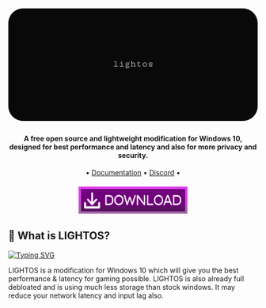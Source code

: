 <h1 align="center">
  <a href="http://atlasos.net"><img src="https://raw.githubusercontent.com/DekuCS/LIGHT-OS/main/LIGHTOS/img/banner.png?token=GHSAT0AAAAAACJZIJRLP2AJRWSGMH6RUWIGZKEFETQ" alt="LIGHTOS" width="900" style="border-radius: 30px"></a>
</h1>

<h4 align="center">A free open source and lightweight modification for Windows 10, designed for best performance and latency and also for more privacy and security.</h4>

<p align="center">
  •
  <a href="https://github.com/DekuCS/LIGHT-OS/tree/main/docs">Documentation</a>
  •
  <a href="https://discord.gg/WXVGWEkrE9" target="_blank">Discord</a>
  •
</p>


<h5 align="center">
  <a href="https://github.com/DekuCS/LIGHT-OS"><img src="https://raw.githubusercontent.com/DekuCS/LIGHT-OS/main/LIGHTOS/img/DOWNLOAD.png?token=GHSAT0AAAAAACJZIJRLXFBCZ4VWOFS7JTS6ZKEF3FA" width=220px height=55px></a>
</h5>


## 👀 **What is LIGHTOS?**

[![Typing SVG](https://readme-typing-svg.herokuapp.com?font=Gruppo&pause=1000&color=F144F7&center=true&random=false&width=1100&lines=LIGHTOS+%E2%80%A2+BUILD+1.0+(public))](https://git.io/typing-svg)

LIGHTOS is a modification for Windows 10 which will give you the best performance & latency for gaming possible. LIGHTOS is also already full debloated and is using much less storage than stock windows. It may reduce your network latency and input lag also.
